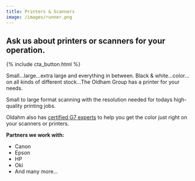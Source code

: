 ```yaml
---
title: Printers & Scanners
image: /images/runner.png
---
```

## Ask us about printers or scanners for your operation.
{% include cta_button.html %}
<!-- split -->
Small…large…extra large and everything in between. Black & white…color…on all kinds of different stock…The Oldham Group has a printer for your needs.

Small to large format scanning with the resolution needed for todays high-quality printing jobs.

Oldahm also has [certified G7 experts](/si/color_proofing/) to help you get the color just right on your scanners or printers. 

**Partners we work with:**
 - Canon
 - Epson
 - HP
 - Oki
 - And many more…
